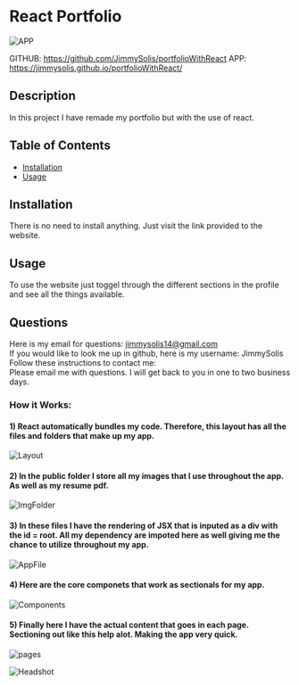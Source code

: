 # React Portfolio 
  ![APP](./public/img/REACTAPP.GIF)

  GITHUB: https://github.com/JimmySolis/portfolioWithReact
  APP: https://jimmysolis.github.io/portfolioWithReact/
  ## Description
  In this project I have remade my portfolio but with the use of react.

  ## Table of Contents 
  - [Installation](#installation)
  - [Usage](#usage)

  ## Installation
  There is no need to install anything. Just visit the link provided to the website.

  ## Usage
  To use the website just toggel through the different sections in the profile and see all the things available.

  ## Questions
  Here is my email for questions:  jimmysolis14@gmail.com
  <br />
  If you would like to look me up in github, here is my username: JimmySolis
  <br />
  Follow these instructions to contact me: <br />
  Please email me with questions. I will get back to you in one to two business days.

  ### How it Works:

  #### 1) React automatically bundles my code. Therefore, this layout has all the files and folders that make up my app.   
  ![Layout](./public/img/Layout.png)

  #### 2) In the public folder I store all my images that I use throughout the app. As well as my resume pdf.
  ![ImgFolder](./public/img/imgFolder.png)

  #### 3) In these files I have the rendering of JSX that is inputed as a div with the id = root. All my dependency are impoted here as well giving me the chance to utilize throughout my app. 
  ![AppFile](./public/img/appFile.png)

  #### 4) Here are the core componets that work as sectionals for my app.
  ![Components](./public/img/Compontes.png)

  #### 5) Finally here I have the actual content that goes in each page. Sectioning out like this help alot. Making the app very quick.
  ![pages](./public/img/pages.png)
     
![Headshot](./public/img/ResizeHeadshot.png)